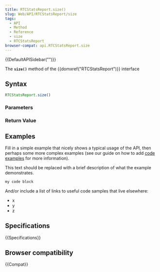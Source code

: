```yaml
---
title: RTCStatsReport.size()
slug: Web/API/RTCStatsReport/size
tags:
  - API
  - Method
  - Reference
  - size
  - RTCStatsReport
browser-compat: api.RTCStatsReport.size
---
```

{{DefaultAPISidebar("")}}

The **`size()`** method of the {{domxref("RTCStatsReport")}} interface 

## Syntax

```js
RTCStatsReport.size()
```

### Parameters



### Return Value



## Examples

Fill in a simple example that nicely shows a typical usage of the API, then perhaps some more complex examples (see our guide on how to add [code examples](/en-US/docs/MDN/Contribute/Structures/Code_examples) for more information).

This text should be replaced with a brief description of what the example demonstrates.

```js
my code block
```

And/or include a list of links to useful code samples that live elsewhere:

*   x
*   y
*   z

## Specifications

{{Specifications}}

## Browser compatibility

{{Compat}}

